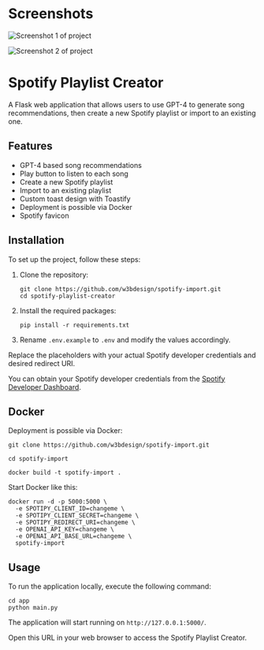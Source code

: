 # Screenshots

![Screenshot 1 of project](https://user-images.githubusercontent.com/45217974/266754191-83d88be5-74ad-40f4-b24a-362caa311510.png)

![Screenshot 2 of project](https://user-images.githubusercontent.com/45217974/242784809-c34a2a64-9629-4c5c-ab99-c0a0218820d5.png)

# Spotify Playlist Creator

A Flask web application that allows users to use GPT-4 to generate song recommendations, then create a new Spotify playlist or import to an existing one.

## Features

- GPT-4 based song recommendations
- Play button to listen to each song
- Create a new Spotify playlist
- Import to an existing playlist
- Custom toast design with Toastify
- Deployment is possible via Docker
- Spotify favicon

## Installation

To set up the project, follow these steps:

1. Clone the repository:

   ```
   git clone https://github.com/w3bdesign/spotify-import.git
   cd spotify-playlist-creator
   ```

2. Install the required packages:

   ```
   pip install -r requirements.txt
   ```

3. Rename `.env.example` to `.env` and modify the values accordingly.

Replace the placeholders with your actual Spotify developer credentials and desired redirect URI.

You can obtain your Spotify developer credentials from the [Spotify Developer Dashboard](https://developer.spotify.com/dashboard/applications).

## Docker

Deployment is possible via Docker:

```
git clone https://github.com/w3bdesign/spotify-import.git

cd spotify-import

docker build -t spotify-import .
```

Start Docker like this:

```
docker run -d -p 5000:5000 \
  -e SPOTIPY_CLIENT_ID=changeme \
  -e SPOTIPY_CLIENT_SECRET=changeme \
  -e SPOTIPY_REDIRECT_URI=changeme \
  -e OPENAI_API_KEY=changeme \
  -e OPENAI_API_BASE_URL=changeme \
  spotify-import
```

## Usage

To run the application locally, execute the following command:

```
cd app
python main.py
```

The application will start running on `http://127.0.0.1:5000/`.

Open this URL in your web browser to access the Spotify Playlist Creator.
